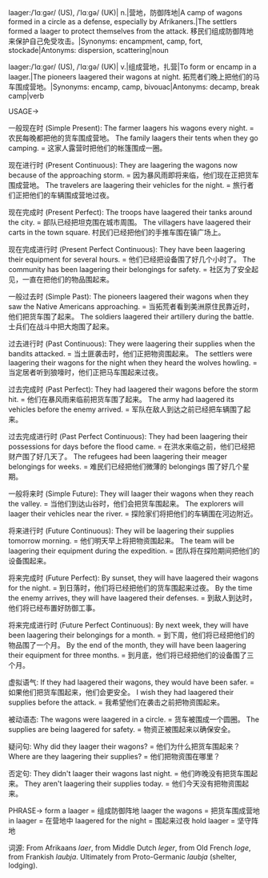 laager:/ˈlɑːɡər/ (US), /ˈlɑːɡə/ (UK)| n.|营地，防御阵地|A camp of wagons formed in a circle as a defense, especially by Afrikaners.|The settlers formed a laager to protect themselves from the attack.  移民们组成防御阵地来保护自己免受攻击。|Synonyms: encampment, camp, fort, stockade|Antonyms:  dispersion, scattering|noun


laager:/ˈlɑːɡər/ (US), /ˈlɑːɡə/ (UK)| v.|组成营地，扎营|To form or encamp in a laager.|The pioneers laagered their wagons at night.  拓荒者们晚上把他们的马车围成营地。|Synonyms: encamp, camp, bivouac|Antonyms: decamp, break camp|verb


USAGE->

一般现在时 (Simple Present):
The farmer laagers his wagons every night. = 农民每晚都把他的货车围成营地。
The family laagers their tents when they go camping. = 这家人露营时把他们的帐篷围成一圈。

现在进行时 (Present Continuous):
They are laagering the wagons now because of the approaching storm. = 因为暴风雨即将来临，他们现在正把货车围成营地。
The travelers are laagering their vehicles for the night. = 旅行者们正把他们的车辆围成营地过夜。

现在完成时 (Present Perfect):
The troops have laagered their tanks around the city. = 部队已经把坦克围在城市周围。
The villagers have laagered their carts in the town square.  村民们已经把他们的手推车围在镇广场上。

现在完成进行时 (Present Perfect Continuous):
They have been laagering their equipment for several hours. = 他们已经把设备围了好几个小时了。
The community has been laagering their belongings for safety. = 社区为了安全起见，一直在把他们的物品围起来。

一般过去时 (Simple Past):
The pioneers laagered their wagons when they saw the Native Americans approaching. = 当拓荒者看到美洲原住民靠近时，他们把货车围了起来。
The soldiers laagered their artillery during the battle.  士兵们在战斗中把大炮围了起来。

过去进行时 (Past Continuous):
They were laagering their supplies when the bandits attacked. = 当土匪袭击时，他们正把物资围起来。
The settlers were laagering their wagons for the night when they heard the wolves howling. = 当定居者听到狼嚎时，他们正把马车围起来过夜。

过去完成时 (Past Perfect):
They had laagered their wagons before the storm hit. = 他们在暴风雨来临前把货车围了起来。
The army had laagered its vehicles before the enemy arrived. = 军队在敌人到达之前已经把车辆围了起来。


过去完成进行时 (Past Perfect Continuous):
They had been laagering their possessions for days before the flood came. = 在洪水来临之前，他们已经把财产围了好几天了。
The refugees had been laagering their meager belongings for weeks. = 难民们已经把他们微薄的 belongings 围了好几个星期。

一般将来时 (Simple Future):
They will laager their wagons when they reach the valley. = 当他们到达山谷时，他们会把货车围起来。
The explorers will laager their vehicles near the river. = 探险家们将把他们的车辆围在河边附近。

将来进行时 (Future Continuous):
They will be laagering their supplies tomorrow morning. = 他们明天早上将把物资围起来。
The team will be laagering their equipment during the expedition. = 团队将在探险期间把他们的设备围起来。


将来完成时 (Future Perfect):
By sunset, they will have laagered their wagons for the night. = 到日落时，他们将已经把他们的货车围起来过夜。
By the time the enemy arrives, they will have laagered their defenses. = 到敌人到达时，他们将已经布置好防御工事。


将来完成进行时 (Future Perfect Continuous):
By next week, they will have been laagering their belongings for a month. = 到下周，他们将已经把他们的物品围了一个月。
By the end of the month, they will have been laagering their equipment for three months. = 到月底，他们将已经把他们的设备围了三个月。


虚拟语气:
If they had laagered their wagons, they would have been safer. = 如果他们把货车围起来，他们会更安全。
I wish they had laagered their supplies before the attack. = 我希望他们在袭击之前把物资围起来。


被动语态:
The wagons were laagered in a circle. = 货车被围成一个圆圈。
The supplies are being laagered for safety. = 物资正被围起来以确保安全。


疑问句:
Why did they laager their wagons? = 他们为什么把货车围起来？
Where are they laagering their supplies? = 他们把物资围在哪里？


否定句:
They didn't laager their wagons last night. = 他们昨晚没有把货车围起来。
They aren't laagering their supplies today. = 他们今天没有把物资围起来。


PHRASE->
form a laager = 组成防御阵地
laager the wagons = 把货车围成营地
in laager = 在营地中
laagered for the night = 围起来过夜
hold laager =  坚守阵地

词源:  From Afrikaans *laer*, from Middle Dutch *leger*, from Old French *loge*, from Frankish *laubja*.  Ultimately from Proto-Germanic *laubja* (shelter, lodging).
